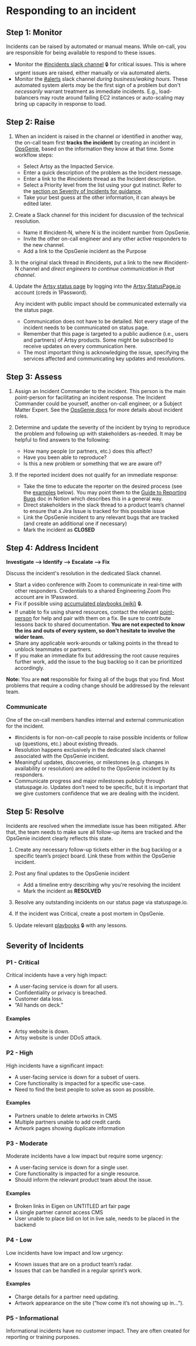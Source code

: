 # Responding to an incident

## Step 1: Monitor

Incidents can be raised by automated or manual means. While on-call, you are responsible for being available to
respond to these issues.

- Monitor the [#incidents slack channel](https://artsy.slack.com/messages/C9RK0BLEP/) 🔒 for critical issues. This
  is where urgent issues are raised, either manually or via automated alerts.
- Monitor the [#alerts](https://artsy.slack.com/messages/C0HP61PUJ/) slack channel _during business/waking hours_.
  These automated system alerts _may_ be the first sign of a problem but don't _necessarily_ warrant treatment as
  immediate incidents. E.g., load-balancers may route around failing EC2 instances or auto-scaling may bring up
  capacity in response to load.

## Step 2: Raise

1. When an incident is raised in the channel or identified in another way, the on-call team first **tracks the
   incident** by creating an incident in [OpsGenie](https://artsy.app.opsgenie.com/incident/list), based on the
   information they know at that time. Some workflow steps:

   - Select Artsy as the Impacted Service.
   - Enter a quick description of the problem as the Incident message.
   - Enter a link to the #incidents thread as the Incident description.
   - Select a Priority level from the list using your gut instinct. Refer to the
     [section on Severity of Incidents for guidance](#severity-of-incidents).
   - Take your best guess at the other information, it can always be edited later.

2. Create a Slack channel for this incident for discussion of the technical resolution.

   - Name it #incident-N, where N is the incident number from OpsGenie.
   - Invite the other on-call engineer and any other active responders to the new channel.
   - Add a link to the OpsGenie incident as the Purpose

3. In the original slack thread in #incidents, put a link to the new #incident-N channel and _direct engineers to
   continue communication in that channel_.

4. Update the [Artsy status page](status.artsy.net) by logging into the
   [Artsy StatusPage.io](https://manage.statuspage.io/pages/hmhlbjlmdhgh/incidents) account (creds in 1Password).

   Any incident with public impact should be communicated externally via the status page.

   - Communication does not have to be detailed. Not every stage of the incident needs to be communicated on status
     page.
   - Remember that this page is targeted to a public audience (i.e., users and partners) of Artsy products. Some
     might be subscribed to receive updates on every communication here.
   - The most important thing is acknowledging the issue, specifying the services affected and communicating key
     updates and resolutions.

## Step 3: Assess

1. Assign an Incident Commander to the incident. This person is the main point-person for facilitating an incident
   response. The Incident Commander could be yourself, another on-call engineer, or a Subject Matter Expert. See
   the [OpsGenie docs](https://docs.opsgenie.com/docs/incident-response-roles) for more details about incident
   roles.

2. Determine and update the severity of the incident by trying to reproduce the problem and following up with
   stakeholders as-needed. It may be helpful to find answers to the following:

   - How many people (or partners, etc.) does this affect?
   - Have you been able to reproduce?
   - Is this a new problem or something that we are aware of?

3. If the reported incident does not qualify for an immediate response:
   - Take the time to educate the reporter on the desired process (see the [examples](#examples) below). You may
     point them to the
     [Guide to Reporting Bugs](https://www.notion.so/artsy/Guide-to-reporting-bugs-cc25e1ff41194228b476c4963c646817)
     doc in Notion which describes this in a general way.
   - Direct stakeholders in the slack thread to a product team’s channel to ensure that a Jira Issue is tracked for
     this possible issue
   - Link the OpsGenie incident to any relevant bugs that are tracked (and create an additional one if necessary)
   - Mark the incident as **CLOSED**

## Step 4: Address Incident

**Investigate --> Identify --> Escalate --> Fix**

Discuss the incident's resolution in the dedicated Slack channel.

- Start a video conference with Zoom to communicate in real-time with
  other responders. Credentials to a shared Engineering Zoom Pro account are in
  1Password.
- Fix if possible using [accumulated playbooks (wiki)](https://github.com/artsy/potential/wiki) 🔒.
- If unable to fix using shared resources, contact the relevant [point-person](#point-people) for help and pair
  with them on a fix. Be sure to contribute lessons back to shared documentation. **You are not expected to know
  the ins and outs of every system, so don't hesitate to involve the wider team.**
- Share any applicable work-arounds or talking points in the thread to unblock teammates or partners.
- If you make an immediate fix but addressing the root cause requires further work, add the issue to the bug
  backlog so it can be prioritized accordingly.

**Note:** You are **not** responsible for fixing all of the bugs that you find. Most problems that require a coding
change should be addressed by the relevant team.

### Communicate

One of the on-call members handles internal and external communication for the incident.

- #incidents is for non-on-call people to raise possible incidents or follow up (questions, etc.) about existing
  threads.
- Resolution happens exclusively in the dedicated slack channel associated with the OpsGenie incident.
- Meaningful updates, discoveries, or milestones (e.g. changes in availability or resolution) are added to the
  OpsGenie incident by its responders.
- Communicate progress and major milestones publicly through statuspage.io. Updates don't need to be specific, but
  it is important that we give customers confidence that we are dealing with the incident.

## Step 5: Resolve

Incidents are resolved when the immediate issue has been mitigated. After that, the team needs to make sure all
follow-up items are tracked and the OpsGenie incident clearly reflects this state.

1. Create any necessary follow-up tickets either in the bug backlog or a specific team’s project board. Link these
   from within the OpsGenie incident.
2. Post any final updates to the OpsGenie incident

   - Add a timeline entry describing why you're resolving the incident
   - Mark the incident as **RESOLVED**

3. Resolve any outstanding incidents on our status page via statuspage.io.
4. If the incident was Critical, create a post mortem in OpsGenie.
5. Update relevant [playbooks](https://github.com/artsy/potential/wiki) 🔒 with any lessons.

## Severity of Incidents

### P1 - **Critical**

Critical incidents have a very high impact:

- A user-facing service is down for all users.
- Confidentiality or privacy is breached.
- Customer data loss.
- “All hands on deck.”

#### Examples

- Artsy website is down.
- Artsy website is under DDoS attack.

### P2 - **High**

High incidents have a significant impact:

- A user-facing service is down for a subset of users.
- Core functionality is impacted for a specific use-case.
- Need to find the best people to solve as soon as possible.

#### Examples

- Partners unable to delete artworks in CMS
- Multiple partners unable to add credit cards
- Artwork pages showing duplicate information

### P3 - **Moderate**

Moderate incidents have a low impact but require some urgency:

- A user-facing service is down for a single user.
- Core functionality is impacted for a single resource.
- Should inform the relevant product team about the issue.

#### Examples

- Broken links in Eigen on UNTITLED art fair page
- A single partner cannot access CMS
- User unable to place bid on lot in live sale, needs to be placed in the backend

### P4 - **Low**

Low incidents have low impact and low urgency:

- Known issues that are on a product team’s radar.
- Issues that can be handled in a regular sprint’s work.

#### Examples

- Charge details for a partner need updating.
- Artwork appearance on the site (“how come it’s not showing up in…”).

### P5 - **Informational**

Informational incidents have no customer impact. They are often created for reporting or training purposes.
